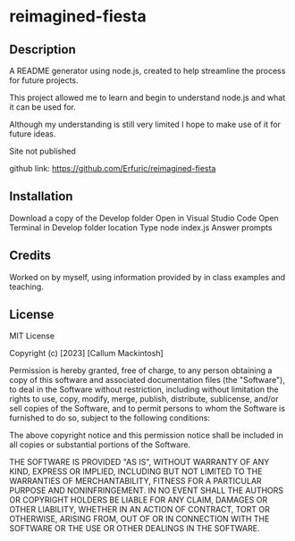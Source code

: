 # reimagined-fiesta

## Description

A README generator using node.js, created to help streamline the process for future projects.

This project allowed me to learn and begin to understand node.js and what it can be used for.

Although my understanding is still very limited I hope to make use of it for future ideas.

Site not published

github link: https://github.com/Erfuric/reimagined-fiesta

## Installation

Download a copy of the Develop folder
Open in Visual Studio Code
Open Terminal in Develop folder location
Type node index.js
Answer prompts

## Credits

Worked on by myself, using information provided by in class examples and teaching.

## License

MIT License

Copyright (c) [2023] [Callum Mackintosh]

Permission is hereby granted, free of charge, to any person obtaining a copy
of this software and associated documentation files (the "Software"), to deal
in the Software without restriction, including without limitation the rights
to use, copy, modify, merge, publish, distribute, sublicense, and/or sell
copies of the Software, and to permit persons to whom the Software is
furnished to do so, subject to the following conditions:

The above copyright notice and this permission notice shall be included in all
copies or substantial portions of the Software.

THE SOFTWARE IS PROVIDED "AS IS", WITHOUT WARRANTY OF ANY KIND, EXPRESS OR
IMPLIED, INCLUDING BUT NOT LIMITED TO THE WARRANTIES OF MERCHANTABILITY,
FITNESS FOR A PARTICULAR PURPOSE AND NONINFRINGEMENT. IN NO EVENT SHALL THE
AUTHORS OR COPYRIGHT HOLDERS BE LIABLE FOR ANY CLAIM, DAMAGES OR OTHER
LIABILITY, WHETHER IN AN ACTION OF CONTRACT, TORT OR OTHERWISE, ARISING FROM,
OUT OF OR IN CONNECTION WITH THE SOFTWARE OR THE USE OR OTHER DEALINGS IN THE
SOFTWARE.